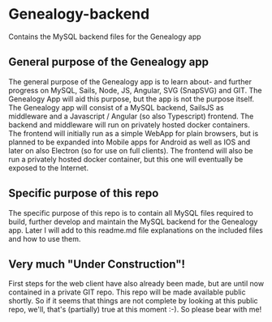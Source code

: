 # Genealogy-backend

Contains the MySQL backend files for the Genealogy app

## General purpose of the Genealogy app

The general purpose of the Genealogy app is to learn about- and further progress on MySQL, Sails, Node, JS, Angular, SVG (SnapSVG) and GIT.
The Genealogy App will aid this purpose, but the app is not the purpose itself. The Genealogy app will consist of a MySQL backend, SailsJS as middleware and a Javascript / Angular (so also Typescript) frontend.
The backend and middleware will run on privately hosted docker containers. The frontend will initially run as a simple WebApp for plain browsers, but is planned to be expanded into Mobile apps for Android as well as IOS and later on also Electron (so for use on full clients). The frontend will also be run a privately hosted docker container, but this one will eventually be exposed to the Internet. 

## Specific purpose of this repo

The specific purpose of this repo is to contain all MySQL files required to build, further develop and maintain the MySQL backend for the Genealogy app. Later I will add to this readme.md file explanations on the included files and how to use them.

## Very much "Under Construction"!

First steps for the web client have also already been made, but are until now contained in a private GIT repo. This repo will be made available public shortly. So if it seems that things are not complete by looking at this public repo, we'll, that's (partially) true at this moment :-). So please bear with me!
